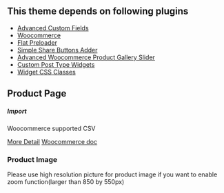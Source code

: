 ## This theme depends on following plugins

   <ul>
      <li><a href="https://wordpress.org/plugins/advanced-custom-fields/">Advanced Custom Fields</a></li>
      <li><a href="https://wordpress.org/plugins/woocommerce/">Woocommerce</a></li>
      <li><a href="https://wordpress.org/plugins/flat-preloader/">Flat Preloader</a></li>
      <li> <a href="https://wordpress.org/plugins/simple-share-buttons-adder/">Simple Share Buttons Adder</a></li>
      <li> <a href="https://wordpress.org/plugins/advanced-woocommerce-product-gallery-slider/">Advanced Woocommerce Product Gallery Slider</a></li>
      <li> <a href="https://wordpress.org/plugins/custom-post-type-widgets/">Custom Post Type Widgets</a></li>   
      <li> <a href="https://wordpress.org/plugins/widget-css-classes/">Widget CSS Classes</a></li>   
   </ul>

## Product Page
<h5>Import</h5>
<p>Woocommerce supported CSV</p>

<a href="https://docs.google.com/document/d/1huk0tVbYWsV4O1snUDFiLjzbt3cp5qd0SEX0UqNtM-U/edit?usp=sharing">More Detail</a>
<a href="https://docs.woocommerce.com/document/product-csv-import-suite-importing-products/">Woocommerce doc</a>


### Product Image

<p>Please use high resolution picture for product image if you want to enable zoom function(larger than 850 by 550px)</p>
